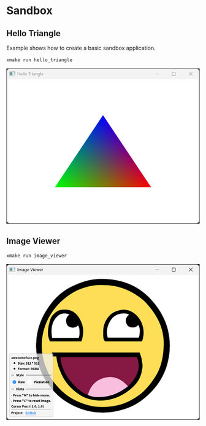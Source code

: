 # Sandbox

## Hello Triangle

Example shows how to create a basic sandbox application.

```bash
xmake run hello_triangle
```

![hello_triangle](../showcase/hello_triangle.png)

## Image Viewer

```bash
xmake run image_viewer
```

![image_viewer](../showcase/image_viewer.png)


